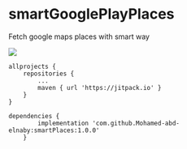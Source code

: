 # smartGooglePlayPlaces
Fetch google maps places with smart way

[![](https://jitpack.io/v/Mohamed-abd-elnaby/smartPlaces.svg)](https://jitpack.io/#Mohamed-abd-elnaby/smartPlaces)

	allprojects {
		repositories {
			...
			maven { url 'https://jitpack.io' }
		}
	}

	dependencies {
	        implementation 'com.github.Mohamed-abd-elnaby:smartPlaces:1.0.0'
    	}